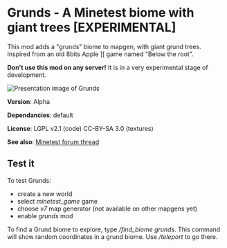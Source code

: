 # Grunds - A Minetest biome with giant trees [EXPERIMENTAL]

This mod adds a "grunds" biome to mapgen, with giant grund trees. Inspired from
an old 8bits Apple ][ game named "Below the root".

**Don't use this mod on any server!** It is in a very experimental stage of development.

![Presentation image of Grunds](screenshot.png)

**Version**: Alpha

**Dependancies**: default

**License**: LGPL v2.1 (code) CC-BY-SA 3.0 (textures)

**See also**: [Minetest forum thread](https://forum.minetest.net/viewtopic.php?t=24539)

## Test it

To test Grunds:
  * create a new world
  * select *minetest_game* game
  * choose *v7* map generator (not available on other mapgens yet)
  * enable *grunds* mod

To find a Grund biome to explore, type */find_biome grunds*. This command will
show random coordinates in a grund biome. Use */teleport* to go there.
